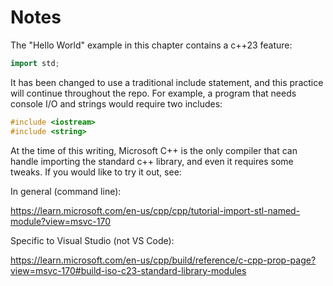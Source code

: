 # Notes

The "Hello World" example in this chapter contains a c++23 feature:

```c++
import std;
```

It has been changed to use a traditional include statement, and this practice will continue throughout the repo.  For example, a program that needs console I/O and strings would require two includes:

```c++
#include <iostream>
#include <string>
```

At the time of this writing, Microsoft C++ is the only compiler that can handle importing the standard c++ library, and even it requires some tweaks.  If you would like to try it out, see:

In general (command line):

https://learn.microsoft.com/en-us/cpp/cpp/tutorial-import-stl-named-module?view=msvc-170

Specific to Visual Studio (not VS Code):

https://learn.microsoft.com/en-us/cpp/build/reference/c-cpp-prop-page?view=msvc-170#build-iso-c23-standard-library-modules

